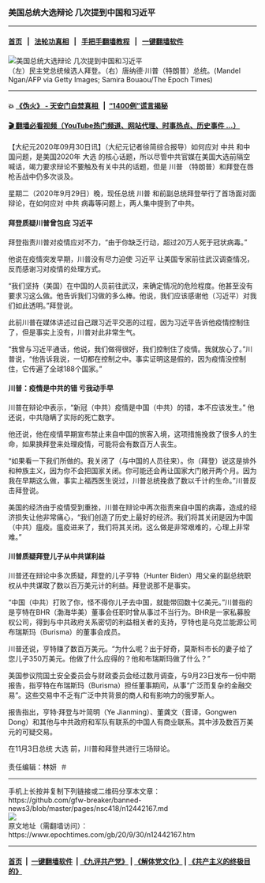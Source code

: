 ### 美国总统大选辩论 几次提到中国和习近平
------------------------

#### [首页](https://github.com/gfw-breaker/banned-news3/blob/master/README.md) &nbsp;&nbsp;|&nbsp;&nbsp; [法轮功真相](https://github.com/begood0513/basic/blob/master/README.md)  &nbsp;&nbsp;|&nbsp;&nbsp; [手把手翻墙教程](https://github.com/gfw-breaker/guides/wiki)  &nbsp;&nbsp;|&nbsp;&nbsp; [一键翻墙软件](https://github.com/gfw-breaker/nogfw/blob/master/README.md)  



<div><img alt="美国总统大选辩论 几次提到中国和习近平" class="attachment-djy_600_400 size-djy_600_400 wp-post-image" src="https://i.epochtimes.com/assets/uploads/2020/09/Biden-and-Trump-1200x732-600x400.jpg"/>
<div class="caption">
 （左）民主党总统候选人拜登。（右）唐纳德·川普（特朗普）总统。(Mandel Ngan/AFP via Getty Images; Samira Bouaou/The Epoch Times)
</div></div><hr/>

#### 💥 [《伪火》 - 天安门自焚真相 ](http://158.247.195.190:10000/videos/blog/weihuo.html)&nbsp; |&nbsp; [“1400例”谎言揭秘  ](http://158.247.195.190:10000/videos/blog/jiexi1400.html)

#### [ 🎬  翻墙必看视频（YouTube热门频道、网站代理、时事热点、历史事件 ...）](https://github.com/gfw-breaker/links/blob/master/banned.md)

<div><p>
 【大纪元2020年09月30日讯】（大纪元记者徐简综合报导）如何应对
 <ok href="https://www.epochtimes.com/gb/tag/%E4%B8%AD%E5%85%B1.html">
  中共
 </ok>
 和中国问题，是美国2020年
 <ok href="https://www.epochtimes.com/gb/tag/%E5%A4%A7%E9%80%89.html">
  大选
 </ok>
 的核心话题，所以尽管中共官媒在美国大选前隔空喊话，竭力要求辩论不要触及有关中共的话题，但是
 <ok href="https://www.epochtimes.com/gb/tag/%E5%B7%9D%E6%99%AE.html">
  川普
 </ok>
 （特朗普）和拜登在唇枪舌战中仍多次谈及。
</p>
<p>
 星期二（2020年9月29日）晚，现任总统
 <ok href="https://www.epochtimes.com/gb/tag/%E5%B7%9D%E6%99%AE.html">
  川普
 </ok>
 和前副总统拜登举行了首场面对面辩论，在如何应对
 <ok href="https://www.epochtimes.com/gb/tag/%E4%B8%AD%E5%85%B1.html">
  中共
 </ok>
 病毒等问题上，两人集中提到了中共。
</p>
<h4>
 拜登质疑川普曾包庇
 <ok href="https://www.epochtimes.com/gb/tag/%E4%B9%A0%E8%BF%91%E5%B9%B3.html">
  习近平
 </ok>
</h4>
<p>
 拜登指责川普对疫情应对不力，“由于你缺乏行动，超过20万人死于冠状病毒。”
</p>
<p>
 他说在疫情突发早期，川普没有尽力迫使
 <ok href="https://www.epochtimes.com/gb/tag/%E4%B9%A0%E8%BF%91%E5%B9%B3.html">
  习近平
 </ok>
 让美国专家前往武汉调查情况，反而感谢习对疫情的处理方式。
</p>
<p>
 “我们坚持（美国）在中国的人员前往武汉，来确定情况的危险程度。他甚至没有要求习这么做。他告诉我们习做的多么棒。他说，我们应该感谢他（习近平）对我们如此透明。”拜登说。
</p>
<p>
 此前川普在媒体讲述过自己跟习近平交恶的过程，因为习近平告诉他疫情控制住了，但是事实上没有，川普对此非常生气。
</p>
<p>
 “我曾与习近平通话，他说，我们做得很好，我们控制住了疫情。我就放心了。”川普说，“他告诉我说，一切都在控制之中。事实证明这是假的，因为疫情没控制住，它传遍了全球188个国家。”
</p>
<h4>
 川普：疫情是中共的错 亏我动手早
</h4>
<p>
 川普在辩论中表示，“新冠（中共）疫情是中国（中共）的错，本不应该发生。” 他还说，中共隐瞒了实际的死亡数字。
</p>
<p>
 他还说，他在疫情早期宣布禁止来自中国的旅客入境，这项措施挽救了很多人的生命，如果换拜登来处理疫情，可能将会有数百万人丧生。
</p>
<p>
 “如果看一下我们所做的。我关闭了（与中国的人员往来）。你（拜登）说这是排外和种族主义，因为你不会把国家关闭。你可能还会再让国家大门敞开两个月。因为我在早期这么做，事实上福西医生说过，川普总统挽救了数以千计的生命。”川普反击拜登说。
</p>
<p>
 美国的经济由于疫情受到重挫，川普在辩论中再次指责来自中国的病毒，造成的经济损失让他非常痛心，“我们创造了历史上最好的经济。我们将其关闭是因为中国（中共）瘟疫。瘟疫进来了，我们将其关闭。这么做是非常艰难的，心理上非常难。”
</p>
<h4>
 川普质疑拜登儿子从中共谋利益
</h4>
<p>
 川普还在辩论中多次质疑，拜登的儿子亨特（Hunter Biden）用父亲的副总统职权从中共谋取了数以百万美元计的利益。拜登说那不是事实。
</p>
<p>
 “中国（中共）打败了你，怪不得你儿子去中国，就能带回数十亿美元。”川普指的是亨特在BHR（渤海华美）董事会任职时曾从事过不当行为。BHR是一家私募股权公司，得到与中共政府关系密切的利益相关者的支持，亨特也是乌克兰能源公司布瑞斯玛（Burisma）的董事会成员。
</p>
<p>
 川普还说，亨特赚了数百万美元。“为什么呢？出于好奇，莫斯科市长的妻子给了您儿子350万美元。他做了什么应得的？他和布瑞斯玛做了什么？”
</p>
<p>
 美国参议院国土安全委员会与财政委员会经过数月调查，与9月23日发布一份中期报告，指亨特在布瑞斯玛（Burisma）担任董事期间，从事“广泛而复杂的金融交易”。这些交易中不乏有广泛中共背景的商人和有影响力的俄罗斯人。
</p>
<p>
 报告指出，亨特‧拜登与叶简明（Ye Jianming）、董龚文（音译，Gongwen Dong）和其他与中共政府和军队有联系的中国人有商业联系。其中涉及数百万美元的可疑交易。
</p>
<p>
 在11月3日总统
 <ok href="https://www.epochtimes.com/gb/tag/%E5%A4%A7%E9%80%89.html">
  大选
 </ok>
 前，川普和拜登共进行三场辩论。
 <br/>
 <br/>
 责任编辑：林妍  ＃
</p>
</div>
<hr/>
手机上长按并复制下列链接或二维码分享本文章：<br/>
https://github.com/gfw-breaker/banned-news3/blob/master/pages/nsc418/n12442167.md <br/>
<a href='https://github.com/gfw-breaker/banned-news3/blob/master/pages/nsc418/n12442167.md'><img src='https://github.com/gfw-breaker/banned-news3/blob/master/pages/nsc418/n12442167.md.png'/></a> <br/>
原文地址（需翻墙访问）：https://www.epochtimes.com/gb/20/9/30/n12442167.htm


------------------------
#### [首页](https://github.com/gfw-breaker/banned-news3/blob/master/README.md) &nbsp;|&nbsp; [一键翻墙软件](https://github.com/gfw-breaker/nogfw/blob/master/README.md) &nbsp;| [《九评共产党》](https://github.com/gfw-breaker/9ping.md/blob/master/README.md#九评之一评共产党是什么) | [《解体党文化》](https://github.com/gfw-breaker/jtdwh.md/blob/master/README.md) | [《共产主义的终极目的》](https://github.com/gfw-breaker/gczydzjmd.md/blob/master/README.md)


<img src='http://gfw-breaker.win/banned-news3/pages/nsc418/n12442167.md' width='0px' height='0px'/>